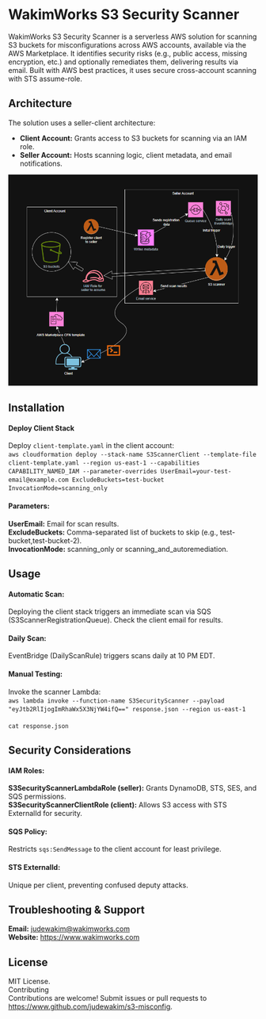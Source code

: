 # WakimWorks S3 Security Scanner

WakimWorks S3 Security Scanner is a serverless AWS solution for scanning S3 buckets for misconfigurations across AWS accounts, available via the AWS Marketplace. It identifies security risks (e.g., public access, missing encryption, etc.) and optionally remediates them, delivering results via email. Built with AWS best practices, it uses secure cross-account scanning with STS assume-role.


## Architecture
The solution uses a seller-client architecture:

- **Client Account:** Grants access to S3 buckets for scanning via an IAM role.
- **Seller Account:** Hosts scanning logic, client metadata, and email notifications.

![S3 Security Scanner Architecture](architecture.png)


## Installation

#### Deploy Client Stack
Deploy `client-template.yaml` in the client account:  <br> ```aws cloudformation deploy --stack-name S3ScannerClient --template-file client-template.yaml --region us-east-1 --capabilities CAPABILITY_NAMED_IAM --parameter-overrides UserEmail=your-test-email@example.com ExcludeBuckets=test-bucket InvocationMode=scanning_only```

#### Parameters:
**UserEmail:** Email for scan results. <br>
**ExcludeBuckets:** Comma-separated list of buckets to skip (e.g., test-bucket,test-bucket-2). <br>
**InvocationMode:** scanning_only or scanning_and_autoremediation.


## Usage

#### Automatic Scan:
Deploying the client stack triggers an immediate scan via SQS (S3ScannerRegistrationQueue).
Check the client email for results.

#### Daily Scan:
EventBridge (DailyScanRule) triggers scans daily at 10 PM EDT.

#### Manual Testing:
Invoke the scanner Lambda: <br> `aws lambda invoke --function-name S3SecurityScanner --payload "eyJtb2RlIjogImRhaWx5X3NjYW4ifQ==" response.json --region us-east-1` <br><br>
`cat response.json`


## Security Considerations

#### IAM Roles:
**S3SecurityScannerLambdaRole (seller):** Grants DynamoDB, STS, SES, and SQS permissions. <br>
**S3SecurityScannerClientRole (client):** Allows S3 access with STS ExternalId for security.

#### SQS Policy: 
Restricts `sqs:SendMessage` to the client account for least privilege.

#### STS ExternalId: 
Unique per client, preventing confused deputy attacks.


## Troubleshooting & Support
**Email:** judewakim@wakimworks.com <br>
**Website:** https://www.wakimworks.com 


## License
MIT License. <br>
Contributing <br>
Contributions are welcome! Submit issues or pull requests to https://www.github.com/judewakim/s3-misconfig.